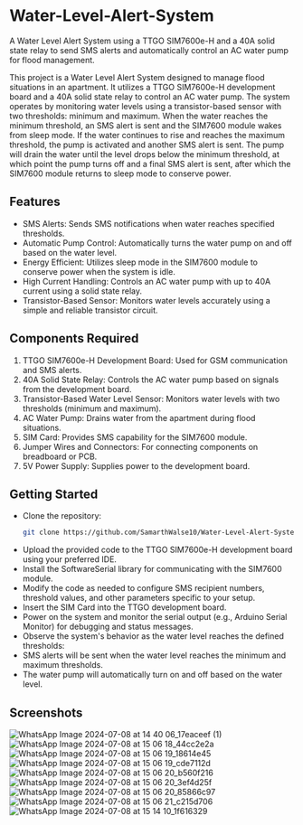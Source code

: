 # Water-Level-Alert-System
A Water Level Alert System using a TTGO SIM7600e-H and a 40A solid state relay to send SMS alerts and automatically control an AC water pump for flood management.

This project is a Water Level Alert System designed to manage flood situations in an apartment. It utilizes a TTGO SIM7600e-H development board and a 40A solid state relay to control an AC water pump. The system operates by monitoring water levels using a transistor-based sensor with two thresholds: minimum and maximum. When the water reaches the minimum threshold, an SMS alert is sent and the SIM7600 module wakes from sleep mode. If the water continues to rise and reaches the maximum threshold, the pump is activated and another SMS alert is sent. The pump will drain the water until the level drops below the minimum threshold, at which point the pump turns off and a final SMS alert is sent, after which the SIM7600 module returns to sleep mode to conserve power.
## Features
- SMS Alerts: Sends SMS notifications when water reaches specified thresholds.
- Automatic Pump Control: Automatically turns the water pump on and off based on the water level.
- Energy Efficient: Utilizes sleep mode in the SIM7600 module to conserve power when the system is idle.
- High Current Handling: Controls an AC water pump with up to 40A current using a solid state relay.
- Transistor-Based Sensor: Monitors water levels accurately using a simple and reliable transistor circuit.
## Components Required
1. TTGO SIM7600e-H Development Board: Used for GSM communication and SMS alerts.
2. 40A Solid State Relay: Controls the AC water pump based on signals from the development board.
3. Transistor-Based Water Level Sensor: Monitors water levels with two thresholds (minimum and maximum).
4. AC Water Pump: Drains water from the apartment during flood situations.
5. SIM Card: Provides SMS capability for the SIM7600 module.
6. Jumper Wires and Connectors: For connecting components on breadboard or PCB.
7. 5V Power Supply: Supplies power to the development board.
## Getting Started
- Clone the repository:
   ```bash
   git clone https://github.com/SamarthWalse10/Water-Level-Alert-System.git
- Upload the provided code to the TTGO SIM7600e-H development board using your preferred IDE.
- Install the SoftwareSerial library for communicating with the SIM7600 module.
- Modify the code as needed to configure SMS recipient numbers, threshold values, and other parameters specific to your setup.
- Insert the SIM Card into the TTGO development board.
- Power on the system and monitor the serial output (e.g., Arduino Serial Monitor) for debugging and status messages.
- Observe the system's behavior as the water level reaches the defined thresholds:
- SMS alerts will be sent when the water level reaches the minimum and maximum thresholds.
- The water pump will automatically turn on and off based on the water level.
## Screenshots
![WhatsApp Image 2024-07-08 at 14 40 06_17eaceef (1)](https://github.com/SamarthWalse10/Water-Level-Alert-System/assets/125689593/746ff6c3-9b9a-40a3-964b-862417bb46a0)
![WhatsApp Image 2024-07-08 at 15 06 18_44cc2e2a](https://github.com/SamarthWalse10/Water-Level-Alert-System/assets/125689593/647c0145-fcda-419a-b849-5644e54f1b69)
![WhatsApp Image 2024-07-08 at 15 06 19_18614e45](https://github.com/SamarthWalse10/Water-Level-Alert-System/assets/125689593/0635f996-a26d-48ef-beb0-9e001ffebea0)
![WhatsApp Image 2024-07-08 at 15 06 19_cde7112d](https://github.com/SamarthWalse10/Water-Level-Alert-System/assets/125689593/83314c8c-aabd-4918-9433-dbcbde30a1cd)
![WhatsApp Image 2024-07-08 at 15 06 20_b560f216](https://github.com/SamarthWalse10/Water-Level-Alert-System/assets/125689593/0a24270d-9f3d-40ae-a6b6-2d4685f09e97)
![WhatsApp Image 2024-07-08 at 15 06 20_3ef4d25f](https://github.com/SamarthWalse10/Water-Level-Alert-System/assets/125689593/d099013f-f822-4737-a055-75e9de2cfd43)
![WhatsApp Image 2024-07-08 at 15 06 20_85866c97](https://github.com/SamarthWalse10/Water-Level-Alert-System/assets/125689593/da721d7e-526c-4d01-bdb5-9da326bf2453)
![WhatsApp Image 2024-07-08 at 15 06 21_c215d706](https://github.com/SamarthWalse10/Water-Level-Alert-System/assets/125689593/44a00325-4e6f-4e81-a046-c73b3a31c3c1)
![WhatsApp Image 2024-07-08 at 15 14 10_1f616329](https://github.com/SamarthWalse10/Water-Level-Alert-System/assets/125689593/7f5d8705-95d1-4807-bb2a-3e2d68ae9f3d)
